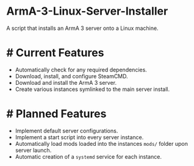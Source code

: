 # ArmA-3-Linux-Server-Installer
A script that installs an ArmA 3 server onto a Linux machine.

# # Current Features
* Automatically check for any required dependencies.
* Download, install, and configure SteamCMD.
* Download and install the ArmA 3 server.
* Create various instances symlinked to the main server install.

# # Planned Features
* Implement default server configurations.
* Implement a start script into every server instance.
* Automatically load mods loaded into the instances `mods/` folder upon server launch.
* Automatic creation of a `systemd` service for each instance.
